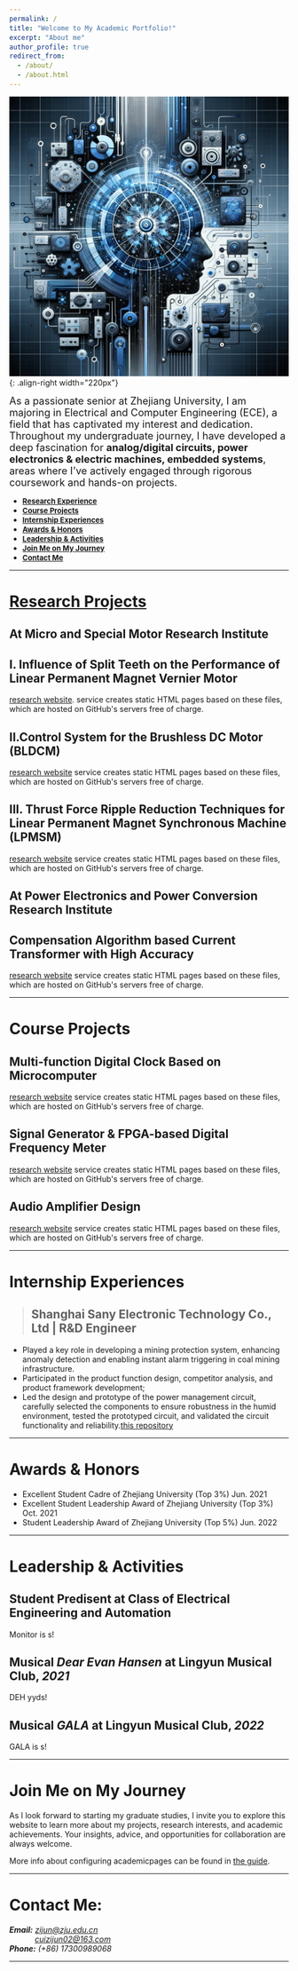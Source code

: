 ```yaml
---
permalink: /
title: "Welcome to My Academic Portfolio!"
excerpt: "About me"
author_profile: true
redirect_from: 
  - /about/
  - /about.html
---
```


![nuronmancer](/images/Brain.png){: .align-right width="220px"}

<font size = 4>As a passionate senior at Zhejiang University, I am majoring in Electrical and Computer Engineering (ECE), a field that has captivated my interest and dedication. Throughout my undergraduate journey, I have developed a deep fascination for </font><b><font size = 4>analog/digital circuits, power electronics & electric machines, embedded systems</font></b><font size =4>, areas where I've actively engaged through rigorous coursework and hands-on projects.</font>

<!-- @import "[TOC]" {cmd="toc" depthFrom=1 depthTo=6 orderedList=false} -->
<!-- code_chunk_output -->
* [<b><font size = 2>Research Experience</font>](#research-projects)
* [<font size = 2>Course Projects</font>](#course-projects)
* [<font size = 2>Internship Experiences</font>](#internship-experiences)
* [<font size = 2>Awards & Honors</font>](#awards--honors)
* [<font size = 2>Leadership & Activities</font>](#leadership--activities)
* [<font size = 2>Join Me on My Journey</font>](#join-me-on-my-journey)
* [<font size = 2>Contact Me</font></b>](#contact-me)
<!-- code_chunk_output -->
  

- - -  

[Research Projects](https://zijuncui02.github.io/research%20projects/)
===  

At Micro and Special Motor Research Institute
---

I. Influence of Split Teeth on the Performance of Linear Permanent Magnet Vernier Motor
---
[research website](https://zijuncui02.github.io/talks).
service creates static HTML pages based on these files, which are hosted on GitHub's servers free of charge.

 II.Control System for the Brushless DC Motor (BLDCM)
---
[research website](https://pages.github.com/) service creates static HTML pages based on these files, which are hosted on GitHub's servers free of charge.

 III. Thrust Force Ripple Reduction Techniques for Linear Permanent Magnet Synchronous Machine (LPMSM)
---
[research website](https://pages.github.com/) service creates static HTML pages based on these files, which are hosted on GitHub's servers free of charge.



At Power Electronics and Power Conversion Research Institute  
---  

Compensation Algorithm based Current Transformer with High Accuracy
---
[research website](https://pages.github.com/) service creates static HTML pages based on these files, which are hosted on GitHub's servers free of charge.

- - -  

Course Projects
===  

Multi-function Digital Clock Based on Microcomputer
---

[research website](https://pages.github.com/) service creates static HTML pages based on these files, which are hosted on GitHub's servers free of charge.


Signal Generator & FPGA-based Digital Frequency Meter
---  

[research website](https://pages.github.com/) service creates static HTML pages based on these files, which are hosted on GitHub's servers free of charge.


Audio Amplifier Design 
---  

[research website](https://pages.github.com/) service creates static HTML pages based on these files, which are hosted on GitHub's servers free of charge.

- - -

Internship Experiences
===  

 >Shanghai Sany Electronic Technology Co., Ltd | R&D Engineer
 >------
 - Played a key role in developing a mining protection system, enhancing anomaly detection and enabling instant alarm triggering in coal mining infrastructure. 
 - Participated in the product function design, competitor analysis, and product framework development;
 - Led the design and prototype of the power management circuit, carefully selected the components to ensure robustness in the humid environment, tested the prototyped circuit, and validated the circuit functionality and reliability.[this repository](https://github.com/academicpages/academicpages.github.io)  
 
- - -

Awards & Honors  
===
 - Excellent Student Cadre of Zhejiang University (Top 3%) Jun. 2021
 - Excellent Student Leadership Award of Zhejiang University (Top 3%) Oct. 2021
 - Student Leadership Award of Zhejiang University (Top 5%) Jun. 2022 

- - -   

Leadership & Activities
===  

Student Predisent at Class of Electrical Engineering and Automation
---
Monitor is s!

Musical *Dear Evan Hansen* at Lingyun Musical Club, *2021*
---
DEH yyds!

Musical *GALA* at Lingyun Musical Club, *2022*
---

GALA is s! 

- - -   

Join Me on My Journey
===  

As I look forward to starting my graduate studies, I invite you to explore this website to learn more about my projects, research interests, and academic achievements. Your insights, advice, and opportunities for collaboration are always welcome.

More info about configuring academicpages can be found in [the guide](https://academicpages.github.io/markdown/). 

- - -   

Contact Me:
===  

***Email:*** *[zijun@zju.edu.cn](mailto:zijun@zju.edu.cn/)*  
&emsp;&emsp;&emsp; *[cuizijun02@163.com](mailto:cuizijun02@163.com/)*  
***Phone:*** *(+86) 17300989068* 

- - - 
